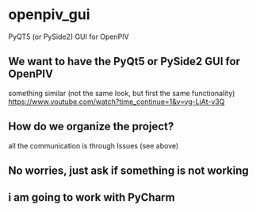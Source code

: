 # openpiv_gui
PyQT5 (or PySide2) GUI for OpenPIV

## We want to have the PyQt5 or PySide2 GUI for OpenPIV

something similar (not the same look, but first the same functionality) https://www.youtube.com/watch?time_continue=1&v=yg-LjAt-v3Q

## How do we organize the project? 
all the communication is through Issues (see above)

## No worries, just ask if something is not working

## i am going to work with PyCharm